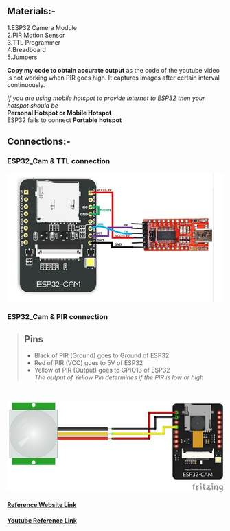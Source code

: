 ## Materials:-

1.ESP32 Camera Module <br>
2.PIR Motion Sensor <br>
3.TTL Programmer <br>
4.Breadboard <br>
5.Jumpers <br>

**Copy my code to obtain accurate output** as the code of the youtube video is not working when PIR goes high. It captures images after certain interval continuously.

*If you are using mobile hotspot to provide internet to ESP32 then
your hotspot should be* <br> 
**Personal Hotspot or Mobile Hotspot** <br> 
ESP32 fails to connect **Portable hotspot**

## Connections:-
### ESP32_Cam & TTL connection
![ESP32_Cam & TTL connection](https://github.com/anishdalvi/Smart-Motion-Detector-using-ESP32-Cam/blob/master/ESP32_Cam%20&%20TTL%20connection.jpeg?raw=true)

### ESP32_Cam & PIR connection
> ## Pins
>
> - Black of PIR (Ground) goes to Ground of ESP32
> - Red of PIR (VCC) goes to 5V of ESP32
> - Yellow of PIR (Output) goes to GPIO13 of ESP32 <br>
> *The output of Yellow Pin determines if the PIR is low or high*

<br>

![ESP32_Cam & PIR connection](https://github.com/anishdalvi/Smart-Motion-Detector-using-ESP32-Cam/blob/master/ESP32_Cam%20&%20%20PIR%20connection.jpeg?raw=true)  

#### [Reference Website Link](https://www.viralsciencecreativity.com/post/esp32-cam-motion-alert-send-image-to-telegram)
#### [Youtube Reference Link](https://youtu.be/v36c7-s3jvA)

